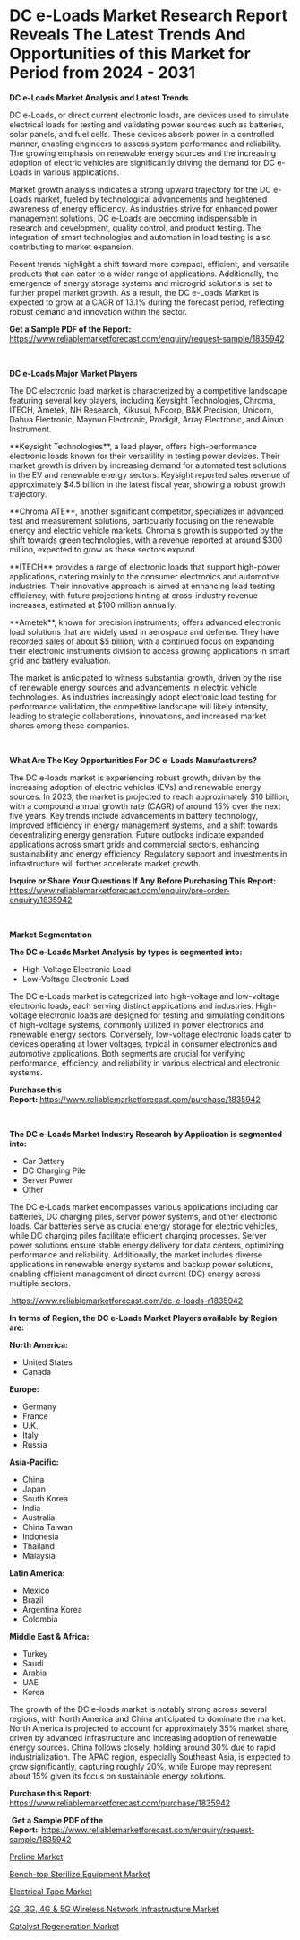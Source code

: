 <p><h1>DC e-Loads Market Research Report Reveals The Latest Trends And Opportunities of this Market for Period from 2024 - 2031</h1></p><p><strong>DC e-Loads Market Analysis and Latest Trends</strong></p>
<p><p>DC e-Loads, or direct current electronic loads, are devices used to simulate electrical loads for testing and validating power sources such as batteries, solar panels, and fuel cells. These devices absorb power in a controlled manner, enabling engineers to assess system performance and reliability. The growing emphasis on renewable energy sources and the increasing adoption of electric vehicles are significantly driving the demand for DC e-Loads in various applications.</p><p>Market growth analysis indicates a strong upward trajectory for the DC e-Loads market, fueled by technological advancements and heightened awareness of energy efficiency. As industries strive for enhanced power management solutions, DC e-Loads are becoming indispensable in research and development, quality control, and product testing. The integration of smart technologies and automation in load testing is also contributing to market expansion.</p><p>Recent trends highlight a shift toward more compact, efficient, and versatile products that can cater to a wider range of applications. Additionally, the emergence of energy storage systems and microgrid solutions is set to further propel market growth. As a result, the DC e-Loads Market is expected to grow at a CAGR of 13.1% during the forecast period, reflecting robust demand and innovation within the sector.</p></p>
<p><strong>Get a Sample PDF of the Report:&nbsp;</strong> <a href="https://www.reliablemarketforecast.com/enquiry/request-sample/1835942?utm_campaign=1140&utm_medium=2&utm_source=Github&utm_content=ia&utm_term=16102024&utm_id=dc-e-loads">https://www.reliablemarketforecast.com/enquiry/request-sample/1835942</a></p>
<p>&nbsp;</p>
<p><strong>DC e-Loads Major Market Players</strong></p>
<p><p>The DC electronic load market is characterized by a competitive landscape featuring several key players, including Keysight Technologies, Chroma, ITECH, Ametek, NH Research, Kikusui, NFcorp, B&K Precision, Unicorn, Dahua Electronic, Maynuo Electronic, Prodigit, Array Electronic, and Ainuo Instrument. </p><p>**Keysight Technologies**, a lead player, offers high-performance electronic loads known for their versatility in testing power devices. Their market growth is driven by increasing demand for automated test solutions in the EV and renewable energy sectors. Keysight reported sales revenue of approximately $4.5 billion in the latest fiscal year, showing a robust growth trajectory.</p><p>**Chroma ATE**, another significant competitor, specializes in advanced test and measurement solutions, particularly focusing on the renewable energy and electric vehicle markets. Chroma's growth is supported by the shift towards green technologies, with a revenue reported at around $300 million, expected to grow as these sectors expand.</p><p>**ITECH** provides a range of electronic loads that support high-power applications, catering mainly to the consumer electronics and automotive industries. Their innovative approach is aimed at enhancing load testing efficiency, with future projections hinting at cross-industry revenue increases, estimated at $100 million annually.</p><p>**Ametek**, known for precision instruments, offers advanced electronic load solutions that are widely used in aerospace and defense. They have recorded sales of about $5 billion, with a continued focus on expanding their electronic instruments division to access growing applications in smart grid and battery evaluation.</p><p>The market is anticipated to witness substantial growth, driven by the rise of renewable energy sources and advancements in electric vehicle technologies. As industries increasingly adopt electronic load testing for performance validation, the competitive landscape will likely intensify, leading to strategic collaborations, innovations, and increased market shares among these companies.</p></p>
<p>&nbsp;</p>
<p><strong>What Are The Key Opportunities For DC e-Loads Manufacturers?</strong></p>
<p><p>The DC e-loads market is experiencing robust growth, driven by the increasing adoption of electric vehicles (EVs) and renewable energy sources. In 2023, the market is projected to reach approximately $10 billion, with a compound annual growth rate (CAGR) of around 15% over the next five years. Key trends include advancements in battery technology, improved efficiency in energy management systems, and a shift towards decentralizing energy generation. Future outlooks indicate expanded applications across smart grids and commercial sectors, enhancing sustainability and energy efficiency. Regulatory support and investments in infrastructure will further accelerate market growth.</p></p>
<p><strong>Inquire or Share Your Questions If Any Before Purchasing This Report:</strong> <a href="https://www.reliablemarketforecast.com/enquiry/pre-order-enquiry/1835942?utm_campaign=1140&utm_medium=2&utm_source=Github&utm_content=ia&utm_term=16102024&utm_id=dc-e-loads">https://www.reliablemarketforecast.com/enquiry/pre-order-enquiry/1835942</a></p>
<p>&nbsp;</p>
<p><strong>Market Segmentation</strong></p>
<p><strong>The DC e-Loads Market Analysis by types is segmented into:</strong></p>
<p><ul><li>High-Voltage Electronic Load</li><li>Low-Voltage Electronic Load</li></ul></p>
<p><p>The DC e-Loads market is categorized into high-voltage and low-voltage electronic loads, each serving distinct applications and industries. High-voltage electronic loads are designed for testing and simulating conditions of high-voltage systems, commonly utilized in power electronics and renewable energy sectors. Conversely, low-voltage electronic loads cater to devices operating at lower voltages, typical in consumer electronics and automotive applications. Both segments are crucial for verifying performance, efficiency, and reliability in various electrical and electronic systems.</p></p>
<p><strong>Purchase this Report:&nbsp;</strong><a href="https://www.reliablemarketforecast.com/purchase/1835942?utm_campaign=1140&utm_medium=2&utm_source=Github&utm_content=ia&utm_term=16102024&utm_id=dc-e-loads">https://www.reliablemarketforecast.com/purchase/1835942</a></p>
<p>&nbsp;</p>
<p><strong>The DC e-Loads Market Industry Research by Application is segmented into:</strong></p>
<p><ul><li>Car Battery</li><li>DC Charging Pile</li><li>Server Power</li><li>Other</li></ul></p>
<p><p>The DC e-Loads market encompasses various applications including car batteries, DC charging piles, server power systems, and other electronic loads. Car batteries serve as crucial energy storage for electric vehicles, while DC charging piles facilitate efficient charging processes. Server power solutions ensure stable energy delivery for data centers, optimizing performance and reliability. Additionally, the market includes diverse applications in renewable energy systems and backup power solutions, enabling efficient management of direct current (DC) energy across multiple sectors.</p></p>
<p><a href="https://www.reliablemarketforecast.com/dc-e-loads-r1835942?utm_campaign=1140&utm_medium=2&utm_source=Github&utm_content=ia&utm_term=16102024&utm_id=dc-e-loads">&nbsp;https://www.reliablemarketforecast.com/dc-e-loads-r1835942</a></p>
<p><strong>In terms of Region, the DC e-Loads Market Players available by Region are:</strong></p>
<p>
    <p> <strong> North America: </strong>
        <ul>
            <li>United States</li>
            <li>Canada</li>
        </ul>
        </p> 
    <p> <strong> Europe: </strong>
        <ul>
            <li>Germany</li>
            <li>France</li>
            <li>U.K.</li>
            <li>Italy</li>
            <li>Russia</li>
        </ul>
        </p> 
    <p> <strong> Asia-Pacific: </strong>
        <ul>
            <li>China</li>
            <li>Japan</li>
            <li>South Korea</li>
            <li>India</li>
            <li>Australia</li>
            <li>China Taiwan</li>
            <li>Indonesia</li>
            <li>Thailand</li>
            <li>Malaysia</li>
        </ul>
        </p> 
    <p> <strong> Latin America: </strong>
        <ul>
            <li>Mexico</li>
            <li>Brazil</li>
            <li>Argentina Korea</li>
            <li>Colombia</li>
        </ul>
        </p> 
    <p> <strong> Middle East & Africa: </strong>
        <ul>
            <li>Turkey</li>
            <li>Saudi</li>
            <li>Arabia</li>
            <li>UAE</li>
            <li>Korea</li>
        </ul>
    </p>
    </p>
<p><p>The growth of the DC e-loads market is notably strong across several regions, with North America and China anticipated to dominate the market. North America is projected to account for approximately 35% market share, driven by advanced infrastructure and increasing adoption of renewable energy sources. China follows closely, holding around 30% due to rapid industrialization. The APAC region, especially Southeast Asia, is expected to grow significantly, capturing roughly 20%, while Europe may represent about 15% given its focus on sustainable energy solutions.</p></p>
<p><strong>Purchase this Report: </strong><a href="https://www.reliablemarketforecast.com/purchase/1835942?utm_campaign=1140&utm_medium=2&utm_source=Github&utm_content=ia&utm_term=16102024&utm_id=dc-e-loads">https://www.reliablemarketforecast.com/purchase/1835942</a></p>
<p>&nbsp;<strong>Get a Sample PDF of the Report:&nbsp;&nbsp;</strong><a href="https://www.reliablemarketforecast.com/enquiry/request-sample/1835942?utm_campaign=1140&utm_medium=2&utm_source=Github&utm_content=ia&utm_term=16102024&utm_id=dc-e-loads">https://www.reliablemarketforecast.com/enquiry/request-sample/1835942</a></p>
<p><strong></strong></p>
<p><p><a href="https://www.linkedin.com/pulse/investing-proline-market-trends-leading-products-regional-5sirc?utm_campaign=1140&utm_medium=2&utm_source=Github&utm_content=ia&utm_term=16102024&utm_id=dc-e-loads">Proline Market</a></p><p><a href="https://github.com/florjvdva/Market-Research-Report-List-1/blob/main/bench-top-sterilize-equipment-market.md?utm_campaign=1140&utm_medium=2&utm_source=Github&utm_content=ia&utm_term=16102024&utm_id=dc-e-loads">Bench-top Sterilize Equipment Market</a></p><p><a href="https://www.linkedin.com/pulse/electrical-tape-market-outlook-complete-industry-analysis-rsbwc?utm_campaign=1140&utm_medium=2&utm_source=Github&utm_content=ia&utm_term=16102024&utm_id=dc-e-loads">Electrical Tape Market</a></p><p><a href="https://github.com/kiara3n0pau/Market-Research-Report-List-1/blob/main/2g-3g-4g-5g-wireless-network-infrastructure-market.md?utm_campaign=1140&utm_medium=2&utm_source=Github&utm_content=ia&utm_term=16102024&utm_id=dc-e-loads">2G, 3G, 4G & 5G Wireless Network Infrastructure Market</a></p><p><a href="https://www.linkedin.com/pulse/catalyst-regeneration-market-trends-insights-type-application-2cw4c?utm_campaign=1140&utm_medium=2&utm_source=Github&utm_content=ia&utm_term=16102024&utm_id=dc-e-loads">Catalyst Regeneration Market</a></p></p>